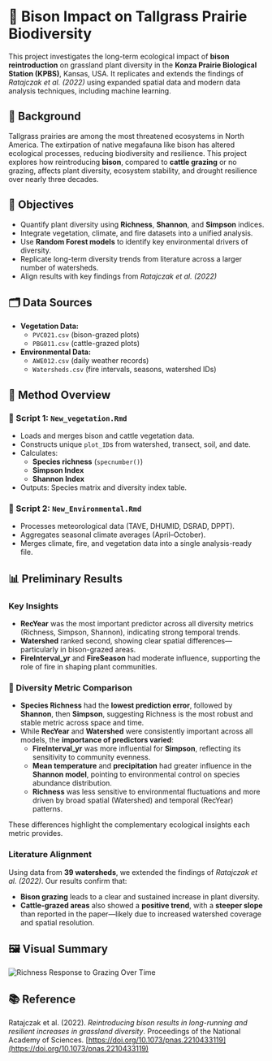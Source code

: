 # 🦬 Bison Impact on Tallgrass Prairie Biodiversity

This project investigates the long-term ecological impact of **bison reintroduction** on grassland plant diversity in the **Konza Prairie Biological Station (KPBS)**, Kansas, USA. It replicates and extends the findings of *Ratajczak et al. (2022)* using expanded spatial data and modern data analysis techniques, including machine learning.

## 📌 Background

Tallgrass prairies are among the most threatened ecosystems in North America. The extirpation of native megafauna like bison has altered ecological processes, reducing biodiversity and resilience. This project explores how reintroducing **bison**, compared to **cattle grazing** or no grazing, affects plant diversity, ecosystem stability, and drought resilience over nearly three decades.

## 🧪 Objectives

- Quantify plant diversity using **Richness**, **Shannon**, and **Simpson** indices.
- Integrate vegetation, climate, and fire datasets into a unified analysis.
- Use **Random Forest models** to identify key environmental drivers of diversity.
- Replicate long-term diversity trends from literature across a larger number of watersheds.
- Align results with key findings from *Ratajczak et al. (2022)*

## 🗂️ Data Sources

- **Vegetation Data:**
  - `PVC021.csv` (bison-grazed plots)
  - `PBG011.csv` (cattle-grazed plots)
- **Environmental Data:**
  - `AWE012.csv` (daily weather records)
  - `Watersheds.csv` (fire intervals, seasons, watershed IDs)

## 🧠 Method Overview

### 🔹 Script 1: `New_vegetation.Rmd`
- Loads and merges bison and cattle vegetation data.
- Constructs unique `plot_ID`s from watershed, transect, soil, and date.
- Calculates:
  - **Species richness** (`specnumber()`)
  - **Simpson Index**
  - **Shannon Index**
- Outputs: Species matrix and diversity index table.

### 🔹 Script 2: `New_Environmental.Rmd`
- Processes meteorological data (TAVE, DHUMID, DSRAD, DPPT).
- Aggregates seasonal climate averages (April–October).
- Merges climate, fire, and vegetation data into a single analysis-ready file.

## 📊 Preliminary Results

### Key Insights

- **RecYear** was the most important predictor across all diversity metrics (Richness, Simpson, Shannon), indicating strong temporal trends.
- **Watershed** ranked second, showing clear spatial differences—particularly in bison-grazed areas.
- **FireInterval_yr** and **FireSeason** had moderate influence, supporting the role of fire in shaping plant communities.

### 🔎 Diversity Metric Comparison

- **Species Richness** had the **lowest prediction error**, followed by **Shannon**, then **Simpson**, suggesting Richness is the most robust and stable metric across space and time.
- While **RecYear** and **Watershed** were consistently important across all models, the **importance of predictors varied**:
  - **FireInterval_yr** was more influential for **Simpson**, reflecting its sensitivity to community evenness.
  - **Mean temperature** and **precipitation** had greater influence in the **Shannon model**, pointing to environmental control on species abundance distribution.
  - **Richness** was less sensitive to environmental fluctuations and more driven by broad spatial (Watershed) and temporal (RecYear) patterns.

These differences highlight the complementary ecological insights each metric provides.

### Literature Alignment

Using data from **39 watersheds**, we extended the findings of *Ratajczak et al. (2022)*. Our results confirm that:
- **Bison grazing** leads to a clear and sustained increase in plant diversity.
- **Cattle-grazed areas** also showed a **positive trend**, with a **steeper slope** than reported in the paper—likely due to increased watershed coverage and spatial resolution.

## 🖼️ Visual Summary

![Richness Response to Grazing Over Time](Output/richness_response/richness_response_plot)


## 📚 Reference

Ratajczak et al. (2022). *Reintroducing bison results in long-running and resilient increases in grassland diversity*. Proceedings of the National Academy of Sciences. [https://doi.org/10.1073/pnas.2210433119](https://doi.org/10.1073/pnas.2210433119)
